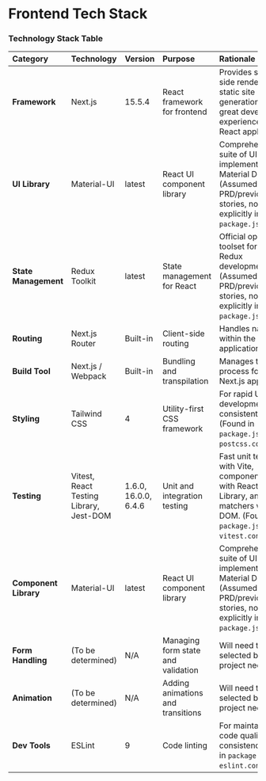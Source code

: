 # Frontend Tech Stack

### Technology Stack Table

| Category | Technology | Version | Purpose | Rationale |
| :--- | :--- | :--- | :--- | :--- |
| **Framework** | Next.js | 15.5.4 | React framework for frontend | Provides server-side rendering, static site generation, and a great developer experience for React applications. |
| **UI Library** | Material-UI | latest | React UI component library | Comprehensive suite of UI tools to implement Google's Material Design. (Assumed from PRD/previous stories, not explicitly in `package.json` yet) |
| **State Management** | Redux Toolkit | latest | State management for React | Official opinionated toolset for efficient Redux development. (Assumed from PRD/previous stories, not explicitly in `package.json` yet) |
| **Routing** | Next.js Router | Built-in | Client-side routing | Handles navigation within the Next.js application. |
| **Build Tool** | Next.js / Webpack | Built-in | Bundling and transpilation | Manages the build process for the Next.js application. |
| **Styling** | Tailwind CSS | 4 | Utility-first CSS framework | For rapid UI development and consistent styling. (Found in `package.json` and `postcss.config.mjs`) |
| **Testing** | Vitest, React Testing Library, Jest-DOM | 1.6.0, 16.0.0, 6.4.6 | Unit and integration testing | Fast unit testing with Vite, component testing with React Testing Library, and DOM matchers with Jest-DOM. (Found in `package.json` and `vitest.config.ts`) |
| **Component Library** | Material-UI | latest | React UI component library | Comprehensive suite of UI tools to implement Google's Material Design. (Assumed from PRD/previous stories, not explicitly in `package.json` yet) |
| **Form Handling** | (To be determined) | N/A | Managing form state and validation | Will need to be selected based on project needs. |
| **Animation** | (To be determined) | N/A | Adding animations and transitions | Will need to be selected based on project needs. |
| **Dev Tools** | ESLint | 9 | Code linting | For maintaining code quality and consistency. (Found in `package.json` and `eslint.config.mjs`) |